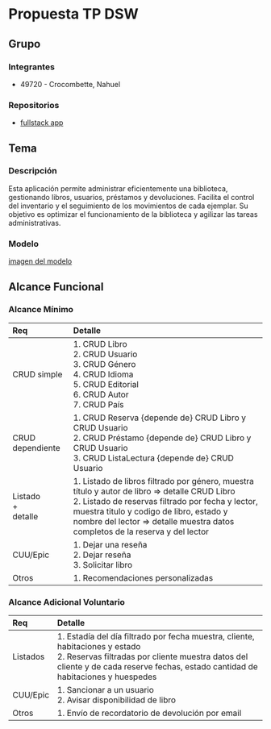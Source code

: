 # Propuesta TP DSW

## Grupo
### Integrantes
* 49720 - Crocombette, Nahuel

### Repositorios
* [fullstack app](https://github.com/nahucroco/tp-dsw)

## Tema
### Descripción
Esta aplicación permite administrar eficientemente una biblioteca, gestionando libros, usuarios, préstamos y devoluciones. Facilita el control del inventario y el seguimiento de los movimientos de cada ejemplar. Su objetivo es optimizar el funcionamiento de la biblioteca y agilizar las tareas administrativas.


### Modelo
[imagen del modelo](./modelo_dsw.jpg)



## Alcance Funcional 

### Alcance Mínimo

|Req|Detalle|
|:-|:-|
|CRUD simple|1. CRUD Libro<br>2. CRUD Usuario<br>3. CRUD Género<br>4. CRUD Idioma<br>5. CRUD Editorial<br>6. CRUD Autor<br>7. CRUD País|
|CRUD dependiente|1. CRUD Reserva {depende de} CRUD Libro y CRUD Usuario<br>2. CRUD Préstamo {depende de} CRUD Libro y CRUD Usuario<br>3. CRUD ListaLectura {depende de} CRUD Usuario|
|Listado<br>+<br>detalle| 1. Listado de libros filtrado por género, muestra título y autor de libro => detalle CRUD Libro<br> 2. Listado de reservas filtrado por fecha y lector, muestra titulo y codigo de libro, estado y nombre del lector => detalle muestra datos completos de la reserva y del lector|
|CUU/Epic|1. Dejar una reseña<br>2. Dejar reseña<br>3. Solicitar libro|
|Otros|1. Recomendaciones personalizadas|

### Alcance Adicional Voluntario

|Req|Detalle|
|:-|:-|
|Listados |1. Estadía del día filtrado por fecha muestra, cliente, habitaciones y estado <br>2. Reservas filtradas por cliente muestra datos del cliente y de cada reserve fechas, estado cantidad de habitaciones y huespedes|
|CUU/Epic|1. Sancionar a un usuario<br>2. Avisar disponibilidad de libro|
|Otros|1. Envío de recordatorio de devolución por email|

